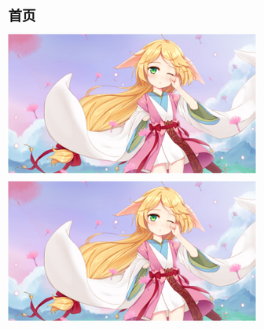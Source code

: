 # 首页

![](.gitbook/assets/a37cfca392c861061a8a65042ab4ef2a.jpg)

![](.gitbook/assets/a37cfca392c861061a8a65042ab4ef2a.jpg)

